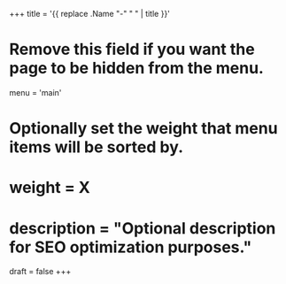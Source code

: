 +++
title = '{{ replace .Name "-" " " | title }}'
# Remove this field if you want the page to be hidden from the menu.
menu = 'main'
# Optionally set the weight that menu items will be sorted by.
# weight = X
# description = "Optional description for SEO optimization purposes."
draft = false
+++
